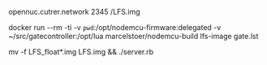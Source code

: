 opennuc.cutrer.network
2345
/LFS.img

docker run --rm -ti -v `pwd`:/opt/nodemcu-firmware:delegated -v ~/src/gatecontroller:/opt/lua marcelstoer/nodemcu-build lfs-image gate.lst

mv -f LFS_float*.img LFS.img && ./server.rb

